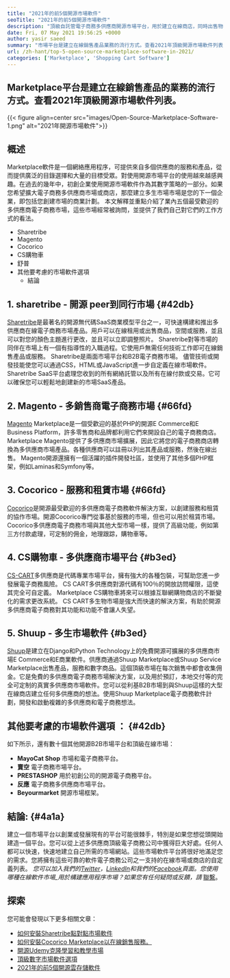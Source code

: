 ```yaml
---
title: "2021年的前5個開源市場軟件" 
seoTitle: "2021年的前5個開源市場軟件" 
description: "頂級自託管電子商務多供應商開源市場平台，用於建立在線商店，同時出售物理和數字產品。" 
date: Fri, 07 May 2021 19:56:25 +0000
author: yasir saeed
summary: "市場平台是建立在線銷售產品業務的流行方式。查看2021年頂級開源市場軟件列表。" 
url: /zh-hant/top-5-open-source-marketplace-software-in-2021/
categories: ['Marketplace', 'Shopping Cart Software']
---
```


## Marketplace平台是建立在線銷售產品的業務的流行方式。查看2021年頂級開源市場軟件列表。

{{< figure align=center src="images/Open-Source-Marketplace-Software-1.png" alt="2021年開源市場軟件">}}


##  **概述**  
Marketplace軟件是一個網絡應用程序，可提供來自多個供應商的服務和產品，從而提供廣泛的目錄選擇和大量的目標受眾。對使用開源市場平台的使用越來越感興趣。在過去的幾年中，初創企業使用開源市場軟件作為其數字策略的一部分。如果您希望擴大電子商務多供應商市場或商店，那麼建立多生市場市場是您的下一個企業，即包括您創建市場的商業計劃。
本文解釋並重點介紹了業內五個最受歡迎的多供應商電子商務市場，這些市場經常被詢問，並提供了我們自己對它們的工作方式的看法。
  * Sharetribe
  * Magento
  * Cocorico
  * CS購物車
* 舒普
* 其他要考慮的市場軟件選項
  * 結論

## 1.  **sharetribe**  - 開源 **peer到同行市場**  {#42db}

[Sharetribe][1]是最著名的開源無代碼SaaS商業模型平台之一，可快速構建和推出多供應商在線電子商務市場產品。用戶可以在線租用或出售商品，空間或服務，並且可以對您的顏色主題進行更改，並且可以立即調整照片。 Sharetribe對等市場的同伴在市場上有一個有指導性的入職過程。它使用戶無需任何技術工作即可在線銷售產品或服務。 Sharetribe是兩面市場平台和B2B電子商務市場。
儘管技術或開發技能使您可以通過CSS，HTML或JavaScript進一步自定義在線市場軟件。 Sharetribe SaaS平台處理您收到的所有網絡託管以及所有在線付款或交易。它可以確保您可以輕鬆地創建新的市場SaaS產品。

## 2.  **Magento**   - 多銷售商電子商務市場 {#66fd}

[Magento][2] Marketplace是一個受歡迎的基於PHP的開源E Commerce和E Business Platform，許多零售商和品牌都利用它們來開設自己的電子商務商店。 Marketplace Magento提供了多供應商市場擴展，因此它將您的電子商務商店轉換為多供應商市場產品。各種供應商可以註冊以列出其產品或服務，然後在線出售。 Magento開源還擁有一個活躍的插件開發社區，並使用了其他多個PHP框架，例如Laminas和Symfony等。

## 3.  **Cocorico**   - 服務和租賃市場 {#66fd}

[Cocorico][3]是開源最受歡迎的多供應商電子商務軟件解決方案，以創建服務和租賃的協作市場。開源Cocorico專門從事基於服務的市場，但也可以用於租賃市場。 Cocorico多供應商電子商務市場與其他大型市場一樣，提供了高級功能，例如第三方付款處理，可定制的佣金，地理跟踪，購物車等。

## 4.  **CS購物車**   - 多供應商市場平台 {#b3ed}

[CS-CART][4]多供應商是代碼專業市場平台，擁有強大的各種包裝，可幫助您進一步發展電子商務風險。 CS CART多供應商對源代碼有100％的開放訪問權限，這使其完全可自定義。 Marketplace CS購物車將來可以根據互聯網購物商店的不斷變化的需求更改系統。 CS CART多生物市場是強大而快速的解決方案，有助於開源多供應商電子商務對其功能和功能不會讓人失望。

## 5.  **Shuup**   - 多生市場軟件 {#b3ed}

[Shuup][5]是建立在Django和Python Technology上的免費開源可擴展的多供應商市場E Commerce和E商業軟件。供應商通過Shuup Marketplace或Shuup Service Marketplace出售產品，服務和數字商品。這個頂級市場在每次銷售中都會收集佣金。它是免費的多供應商電子商務市場解決方案，以及用於預訂，本地交付等的完全可定制的真實多供應商市場軟件。您可以從利基B2B市場到與Shuup這樣的大型在線商店建立任何多供應商的想法。使用Shuup Marketplace電子商務軟件計劃，開發和啟動複雜的多供應商和電子商務想法。

##  **其他要考慮的市場軟件選項**  ： {#42db}

如下所示，還有數十個其他開源B2B市場平台和頂級在線市場：
*  **MayoCat Shop**  市場和電子商務平台。
*  **賣空**  電子商務市場平台。
*  **PRESTASHOP**  用於初創公司的開源電子商務平台。
*  **反應**  電子商務多供應商市場平台。
*  **Beyourmarket**  開源市場框架。

##  **結論:**   {#4a1a}

建立一個市場平台以創業或發展現有的平台可能很棘手，特別是如果您想從頭開始建造一個平台。您可以從上述多供應商頂級電子商務公司中獲得巨大好處。任何人都可以快速，快速地建立自己所需的市場網站。這些市場軟件平台將很好地滿足您的需求。您將擁有這些可靠的軟件電子商務公司之一支持的在線市場或商店的自定義列表。
_您可以加入我們的[Twitter][6]，[LinkedIn][7]和我們的[Facebook][8]頁面。您使用哪種在線軟件市場_用於構建應用程序市場？如果您有任何疑問或反饋，請_ [聯繫][9]。

## 探索
您可能會發現以下更多相關文章：
  * [如何安裝Sharetribe點對點市場軟件][10]
  * [如何安裝Cocorico Marketplace以在線銷售服務。][11]
  * [開源Udemy克隆學習和教學市場][12]
  * [頂級數字市場軟件選項][13]
  * [2021年的前5個開源雲存儲軟件][14]



 [1]: https://www.sharetribe.com/
 [2]: https://magento.com/
 [3]: https://www.cocorico.io/en/
 [4]: https://www.cs-cart.com/
 [5]: https://www.shuup.com/
 [6]: https://twitter.com/containerize_co
 [7]: https://www.linkedin.com/company/containerize/
 [8]: http://facebook.com/containerize
 [9]: mailto:yasir.saeed@aspose.com
 [10]: https://products.containerize.com/marketplace/sharetribe/
 [11]: https://products.containerize.com/marketplace/cocorico/
 [12]: https://products.containerize.com/marketplace/edurge/
 [13]: https://products.containerize.com/marketplace/
 [14]: https://blog.containerize.com/backup-and-sync-software/top-5-open-source-cloud-storage-software-in-2021/
